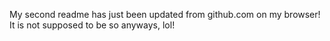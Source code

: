 My second readme has just been updated from github.com on my browser! It is not supposed to be so anyways, lol!
